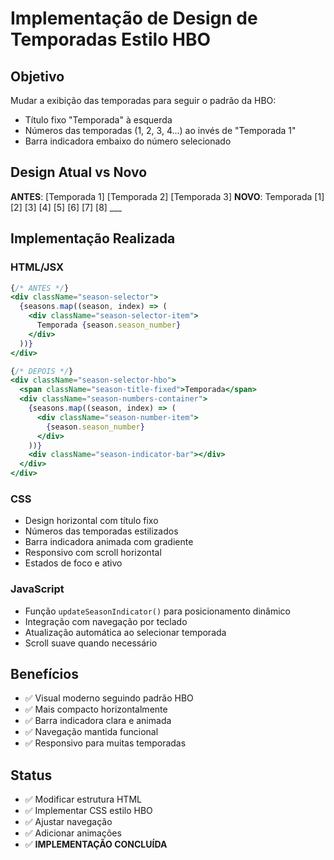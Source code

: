 # Implementação de Design de Temporadas Estilo HBO

## Objetivo
Mudar a exibição das temporadas para seguir o padrão da HBO:
- Título fixo "Temporada" à esquerda
- Números das temporadas (1, 2, 3, 4...) ao invés de "Temporada 1"
- Barra indicadora embaixo do número selecionado

## Design Atual vs Novo
**ANTES**: [Temporada 1] [Temporada 2] [Temporada 3]
**NOVO**: Temporada [1] [2] [3] [4] [5] [6] [7] [8]
                    ___

## Implementação Realizada

### HTML/JSX
```jsx
{/* ANTES */}
<div className="season-selector">
  {seasons.map((season, index) => (
    <div className="season-selector-item">
      Temporada {season.season_number}
    </div>
  ))}
</div>

{/* DEPOIS */}
<div className="season-selector-hbo">
  <span className="season-title-fixed">Temporada</span>
  <div className="season-numbers-container">
    {seasons.map((season, index) => (
      <div className="season-number-item">
        {season.season_number}
      </div>
    ))}
    <div className="season-indicator-bar"></div>
  </div>
</div>
```

### CSS
- Design horizontal com título fixo
- Números das temporadas estilizados
- Barra indicadora animada com gradiente
- Responsivo com scroll horizontal
- Estados de foco e ativo

### JavaScript
- Função `updateSeasonIndicator()` para posicionamento dinâmico
- Integração com navegação por teclado
- Atualização automática ao selecionar temporada
- Scroll suave quando necessário

## Benefícios
- ✅ Visual moderno seguindo padrão HBO
- ✅ Mais compacto horizontalmente
- ✅ Barra indicadora clara e animada
- ✅ Navegação mantida funcional
- ✅ Responsivo para muitas temporadas

## Status
- ✅ Modificar estrutura HTML
- ✅ Implementar CSS estilo HBO
- ✅ Ajustar navegação
- ✅ Adicionar animações
- ✅ **IMPLEMENTAÇÃO CONCLUÍDA** 